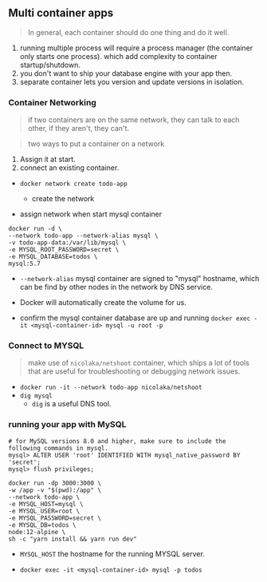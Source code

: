 ## Multi container apps

> In general, each container should do one thing and do it well.
1. running multiple process will require a process manager (the container only starts one process).
   which add complexity to container startup/shutdown.
2. you don't want to ship your database engine with your app then.
3. separate container lets you version and update versions in isolation.

### Container Networking
> if two containers are on the same network, they can talk to each other, if they aren't, they can't.

> two ways to put a container on a network
1. Assign it at start.
2. connect an existing container.

- `docker network create todo-app`
  - create the network

- assign network when start mysql container
```shell
docker run -d \
--network todo-app --network-alias mysql \
-v todo-app-data:/var/lib/mysql \
-e MYSQL_ROOT_PASSWORD=secret \
-e MYSQL_DATABASE=todos \
mysql:5.7
```
- `--network-alias` mysql container are signed to "mysql" hostname, which can be find by other nodes in the network by DNS service.

- Docker will automatically create the volume for us.

- confirm the mysql container database are up and running
  `docker exec -it <mysql-container-id> mysql -u root -p`

### Connect to MYSQL

> make use of `nicolaka/netshoot` container, which ships a lot of tools that are useful for troubleshooting or debugging network issues.

- `docker run -it --network todo-app nicolaka/netshoot`
- `dig mysql`
  - `dig` is a useful DNS tool.
  

### running your app with MySQL
```shell
# for MySQL versions 8.0 and higher, make sure to include the following commands in mysql.
mysql> ALTER USER 'root' IDENTIFIED WITH mysql_native_password BY 'secret';
mysql> flush privileges;
```
```shell
docker run -dp 3000:3000 \
-w /app -v "$(pwd):/app" \
--network todo-app \
-e MYSQL_HOST=mysql \
-e MYSQL_USER=root \
-e MYSQL_PASSWORD=secret \
-e MYSQL_DB=todos \
node:12-alpine \
sh -c "yarn install && yarn run dev"
```

- `MYSQL_HOST` the hostname for the running MYSQL server.

- `docker exec -it <mysql-container-id> mysql -p todos`

